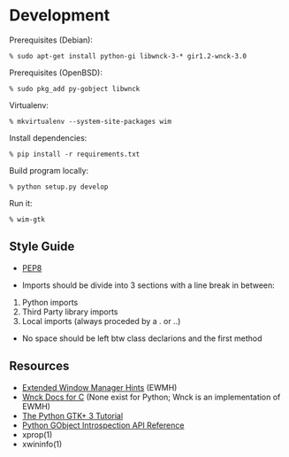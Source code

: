 Development
===========

Prerequisites (Debian):

    % sudo apt-get install python-gi libwnck-3-* gir1.2-wnck-3.0

Prerequisites (OpenBSD):

    % sudo pkg_add py-gobject libwnck

Virtualenv:

    % mkvirtualenv --system-site-packages wim

Install dependencies:

    % pip install -r requirements.txt

Build program locally:

    % python setup.py develop

Run it:

    % wim-gtk

Style Guide
-----------

- [PEP8][pep8]

- Imports should be divide into 3 sections with a line break in between:
1) Python imports
2) Third Party library imports
3) Local imports (always proceded by a . or ..)

- No space should be left btw class declarions and the first method


Resources
---------

* [Extended Window Manager Hints][ewmh] (EWMH)
* [Wnck Docs for C][docs] (None exist for Python; Wnck is an implementation of
  EWMH)
* [The Python GTK+ 3 Tutorial][tutorial]
* [Python GObject Introspection API Reference][gi]
* xprop(1)
* xwininfo(1)

[ewmh]: http://standards.freedesktop.org/wm-spec/wm-spec-latest.html
[docs]: https://developer.gnome.org/libwnck/stable/core.html
[tutorial]: http://python-gtk-3-tutorial.readthedocs.org/en/latest/index.html
[gi]: http://lazka.github.io/pgi-docs/
[pep8]: http://legacy.python.org/dev/peps/pep-0008/

